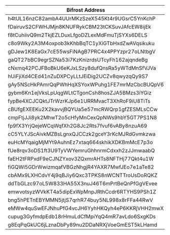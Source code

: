 | Bifrost Address   | Polkadot Address  |
|----------|-------------|
|h4tUL16nzC82ambA4UUrMKzSzeX545Kt4r9UGsrC5YnKchP|16LvvNkgVEwm6ELoisCLawjSa5nkjxJCkRXMnB23Qwyrdic5|
|fDairuvS2CFWHJMjn8KNUFRykCBM23tCKSuvJAfcEW8ijEk|14VdAufW8GwtZvsaJarB74et6qLR1vGm4g88ECJrq6wD2fJn|
|f8tCuhiivQ9m2TkjEZLDuxLfgoDZLexMdFmuTjSYXs6DELS|14QvexTJRB9npg2yJ3HBxWMnnmwTEEsqDyvzDMsdmQJAXH7F|
|c8o9Wky2A3M4oxpob3kKhbBqTC1yXiGTbHxdZwAVqsikuku|1QqbZWYiQnz8TY3NPmc4HzdxYLFeRw9KwyAwU5MiiJo5316|
|gDJew1K8EaGx7cE55wsFiNAgB7PRC4x4PPYzpr27oLNtbgV|15VM6yktpVKv1mBSdtfizJmcoGFd66Hpvk4mJizDLfmTCcVz|
|gaQT27bBC9egrSZNa53i7KzKnizrdsUTcyFh162ajqndeBg|15rSu4sAsSuHkW1mwNnuShjSSssEXY6MKyeTzuEDocGrwbLX|
|cNxmq42PCJFBoBkU6eKJxLSzy8dufQnsRa5yWTdMnSfVJVa|1f1Dsoc5T3tFSky2uNB3Yju84GsaZdfjnFJHQbpaesjoNd5|
|hUiFjiXd4CEd41nZuDXPCyLLtJEiDig2UCZv8qwyzqQy9S7|16kkhnU7KJwsghb18hwP7oNnTySUP7wYtpsnE2z9CsGVHBEV|
|gAy5NScHkPAmrQqPWhHqXSYoxWPuhg1FE7mrMzCbcBUQpV6|15T1XRCBz18oqVz3xKR9a7qzw3edabtt7anzAG8PpUcYioSc|
|gybm6Kn1ejVksLpUqgWLtCTgonCsh8hosZJA5BMzs3iYGiz|16FeD95MhuV8pWv33eQN5UbuotvSYbMagEEWTyKZDjUnrG8P|
|fypBe4XCJCQktJTrWzrKJp6e1URRMvacT3XhRoF9iU8TiTs|15Frdgp6tYx3pXsgRKii3uDYm6cf6G9TUoik1KwSNauCmnpt|
|cBUfgEXEEKu2X2kavvjBQYUa5e57mcRWQrp1gfZESMLsCCw|1TX7iz6vV5Y6Aby9jeauzwvhAnJnfqJNmY2KaokTJnRB3bo|
|cmpFtjJJi8yk2MhwT2o5cHfyMnCexQpNWs9hbY5GT7PS1N8|123rhwUszxtcofvvWFkepCh86SvSKrdhEsYN1VgGVKYTk2Ms|
|fp9fX3YrjQejeWCqWqfXh2G8Jc2Rts7fvuf6vABy8nzuA69|156C7Zo8YzAHoJ5RQKZXGHRiFPkG6o5zYHasQpJPC1E5DTvo|
|cC5YLYJScAivkMZBsLgnxQJCCzk2gceY3rKcMJRdGvmkzwa|1U7zPHt8rvMzPvmkg4YXYokKJ8yhaqXQQXXvFScr9Mr57Qh|
|euHcMYqaigMjMYt9AuhnEz7xtaq664skhikXDKBmMcE7p3o|14BL4QJRGyRzo186hydZWqPa5yj4kzHkd4Pxq7TNzE3JRg73|
|fUe8rqv3oDS1ft3U9TyVWYemruGhhnrmCdxxh2zJJmwaabQ|14kgaubVk3y55KTG2xBqE6x6tx3WNc1jdZKBGbBBXBD1taGc|
|faEH2tFRPxdF9eCJNZYxov3ZQxmrAHTs8NFTHj77Qkt4u1W|14rGj5dq7eiGJoDQsBHQhQKVgW71X4WLjV3TmBsJLHBxNw5x|
|fiGQWi5GDrWwizmqafVBGzNhgjR4YAXR7MwfJEo7e1aTe82|14zJrZTexUcA1NZzQPPLusPppmsejSPQHU39yCNzLWSempGP|
|cbAMx9LXHCdvY4j9qBJiy6Qxc3TPKS8nWCNTTroUsDoRQKZ|1sCoztvDXxGzBdwiduATZVs5hBh4Df1ersamMzzhjesjKbf|
|ddTbGLzc97oL5W833HA55X3nuJ46T6mPrtBeQnPfGgVEvee|12uW3K6aJPsSPj5Lbr11ofvVuzSHmMKeGDZPxJvat97ZYx99|
|emwvotsyzWVkKT4a5dipExWpMnpJRthCcdr6RTYHS9PSh1Z|143zNreTgFG8oy2H8tMaYqMxwSw3yL7a4yK4QKbjWJaTkiUL|
|bng5hPETnEBYMMN5jtjS7qrhR74buy5NL998x8rFFa44RwV|14iXk8pA2ypbzvaeYcbAiFJpWFJGpBxEgpMSrH3U818NTFY|
|eMWw4quSwEFJNhuPfG4vcJH6YyhHKQyh4eP6KKRjVHH2mwX|13dZP7bV9BytN2H7xTyvfChjDe7vxDdrZRKbQDTcxMiMLbqi|
|cupug3GyfmdpEdb18rHmuLdCfMpiYqQ4mR7avLdo6SxgKDs|12BsMinrfvXGstCoZwa9WVk5KkW4PT4Gw86KtpUq1xt2zUJC|
|g8EqPqGkUC6jLznaDbPy89nu2DDaNRXjVoeGmEST5kLHamd|15QHHSarSiwjnza192KFhiZF27MTFGeQbrUrafNdfxBQbYbS|